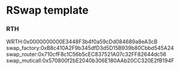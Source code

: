 # RSwap template

### RTH

WRTH:0x0000000000E3448F3b4f0a59cDd084689a8eA3cB
swap_factory:0xB8c410A2F9b345dfD3d5D15B939b80Cbbd545A24
swap_router:0x710cfF8c1C56b5cEC837521A07c32FF82644dc56
swap_muticall:0x570800f2bE2040b306E180AAb20CC320E2fB194F
